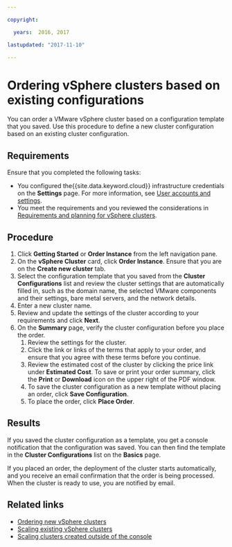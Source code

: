 ```yaml
---

copyright:

  years:  2016, 2017

lastupdated: "2017-11-10"

---
```


# Ordering vSphere clusters based on existing configurations

You can order a VMware vSphere cluster based on a configuration template that you saved. Use this procedure to define a new cluster configuration based on an existing cluster configuration.

## Requirements

Ensure that you completed the following tasks:
*  You configured the{{site.data.keyword.cloud}} infrastructure credentials on the **Settings** page. For more information, see [User accounts and settings](../vmonic/useraccount.html).
*  You meet the requirements and you reviewed the considerations in [Requirements and planning for vSphere clusters](vs_planning.html).

## Procedure

1. Click **Getting Started** or **Order Instance** from the left navigation pane.
2. On the **vSphere Cluster** card, click **Order Instance**. Ensure that you are on the **Create new cluster** tab.
3. Select the configuration template that you saved from the **Cluster Configurations** list and review the cluster settings that are automatically filled in, such as the domain name, the selected VMware components and their settings, bare metal servers, and the network details.
4. Enter a new cluster name.
5. Review and update the settings of the cluster according to your requirements and click **Next**.
6. On the **Summary** page, verify the cluster configuration before you place the order.
   1. Review the settings for the cluster.
   2. Click the link or links of the terms that apply to your order, and ensure that you agree with these terms before you continue.
   3. Review the estimated cost of the cluster by clicking the price link under **Estimated Cost**. To save or print your order
   summary, click the **Print** or **Download** icon on the upper right of the PDF window.
   4. To save the cluster configuration as a new template without placing an order, click **Save Configuration**.
   5. To place the order, click **Place Order**.

## Results

If you saved the cluster configuration as a template, you get a console notification that the configuration was saved. You can then find the template in the **Cluster Configurations** list on the **Basics** page.

If you placed an order, the deployment of the cluster starts automatically, and you receive an email confirmation that the order is being processed. When the cluster is ready to use, you are notified by email.

## Related links

* [Ordering new vSphere clusters](vs_orderinginstances.html)
* [Scaling existing vSphere clusters](vs_scalingexistingclusters.html)
* [Scaling clusters created outside of the console](vs_orderingforclustersoutside.html)
